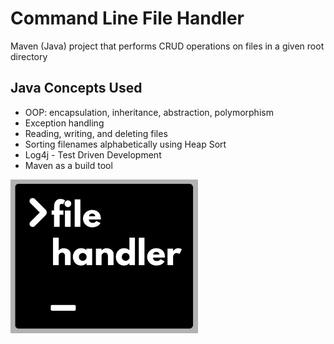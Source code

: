 # Command Line File Handler
Maven (Java) project that performs CRUD operations on files in a given root directory

## Java Concepts Used
- OOP: encapsulation, inheritance, abstraction, polymorphism
- Exception handling
- Reading, writing, and deleting files
- Sorting filenames alphabetically using Heap Sort
- Log4j - Test Driven Development
- Maven as a build tool

<img src="https://raw.githubusercontent.com/lucaskienast/command-line-file-handler/main/src/test/resources/images/command-line-file-handler-logo.png" alt="drawing" style="width:300px;"/>

